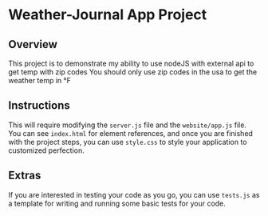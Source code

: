 # Weather-Journal App Project

## Overview
This project is to demonstrate my ability to use nodeJS with external api to get temp with zip codes
You should only use zip codes in the usa to get the weather temp in °F

## Instructions
This will require modifying the `server.js` file and the `website/app.js` file. You can see `index.html` for element references, and once you are finished with the project steps, you can use `style.css` to style your application to customized perfection.

## Extras
If you are interested in testing your code as you go, you can use `tests.js` as a template for writing and running some basic tests for your code.
